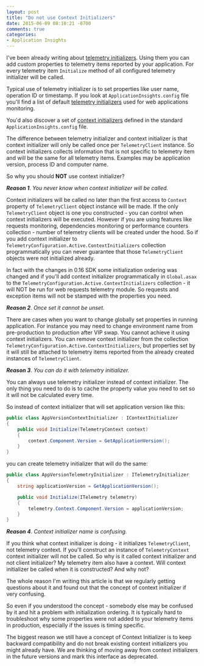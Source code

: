 ```yaml
---
layout: post
title: "Do not use Context Initializers"
date: 2015-06-09 08:10:21 -0700
comments: true
categories:
- Application Insights
---
```

I've been already writing about [telemetry initializers](/blog/2014/12/01/telemetry-initializers/). Using them you can add custom properties to telemetry items reported by your application. For every telemetry item ```Initialize``` method of all configured telemetry initializer will be called.

Typical use of telemetry initializer is to set properties like user name, operation ID or timestamp. If you look at ```ApplicationInsights.config``` file you'll find a list of default [telemetry initializers](https://azure.microsoft.com/documentation/articles/app-insights-configuration-with-applicationinsights-config/#telemetry-initializers) used for web applications monitoring.

You'd also discover a set of [context initializers](https://azure.microsoft.com/documentation/articles/app-insights-configuration-with-applicationinsights-config/#context-initializers) defined in the standard ```ApplicationInsights.config``` file.

The difference between telemetry initializer and context initializer is that context initializer will only be called once per ```TelemetryClient``` instance. So context initializers collects information that is not specific to telemetry item and will be the same for all telemetry items. Examples may be application version, process ID and computer name.

So why you should **NOT** use context initializer?

***Reason 1***. *You never know when context initializer will be called.*

Context initializers will be called no later than the first access to ```Context``` property of ```TelemetryClient``` object instance will be made. If the only ```TelemetryClient``` object is one you constructed - you can control when context initializers will be executed. However if you are using features like requests monitoring, dependencies monitoring or performance counters collection - number of telemetry clients will be created under the hood. So if you add context initializer to ```TelemetryConfiguration.Active.ContextInitializers``` collection programmatically you can never guarantee that those ```TelemetryClient``` objects were not initialized already.

In fact with the changes in 0.16 SDK some initialization ordering was changed and if you'll add context initializer programmatically in ```Global.asax``` to the ```TelemetryConfiguration.Active.ContextInitializers``` collection - it will NOT be run for web requests telemetry module. So requests and exception items will not be stamped with the properties you need.

***Reason 2***. *Once set it cannot be unset.*

There are cases when you want to change globally set properties in running application. For instance you may need to change environment name from pre-production to production after VIP swap. You cannot achieve it using context initializers. You can remove context initializer from the collection ```TelemetryConfiguration.Active.ContextInitializers```, but properties set by it will still be attached to telemetry items reported from the already created instances of ```TelemetryClient```.

***Reason 3***. *You can do it with telemetry initializer.*

You can always use telemetry initializer instead of context initializer. The only thing you need to do is to cache the property value you need to set so it will not be calculated every time.

So instead of context initializer that will set application version like this:

``` csharp
public class AppVersionContextInitializer : IContextInitializer
{
    public void Initialize(TelemetryContext context)
    {
        context.Component.Version = GetApplicationVersion();
    }
}
```

you can create telemetry initializer that will do the same:

``` csharp
public class AppVersionTelemetryInitializer : ITelemetryInitializer
{
    string applicationVersion = GetApplicationVersion();

    public void Initialize(ITelemetry telemetry)
    {
        telemetry.Context.Component.Version = applicationVersion;
    }
}
```

***Reason 4***. *Context initializer name is confusing.*

If you think what context initializer is doing - it initializes ```TelemetryClient```, not telemetry context. If you'll construct an instance of ```TelemetryContext``` context initializer will not be called. So why is it called context initializer and not client initializer? My telemetry item also have a context. Will context initializer be called when it is constructed? And why not?

The whole reason I'm writing this article is that we regularly getting questions about it and found out that the concept of context initializer if very confusing.

So even if you understood the concept - somebody else may be confused by it and hit a problem with initialization ordering. It is typically hard to troubleshoot why some properties were not added to your telemetry items in production, especially if the issues is timing specific.


The biggest reason we still have a concept of Context Initializer is to keep backward compatibility and do not break existing context initializers you might already have. We are thinking of moving away from context initializers in the future versions and mark this interface as deprecated.
